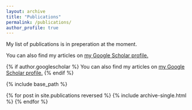 ```yaml
---
layout: archive
title: "Publications"
permalink: /publications/
author_profile: true
---
```


My list of publications is in preperation at the moment.

You can also find my articles on <u><a href="https://scholar.google.com/citations?user=x6ERU80AAAAJ&hl=en&oi=ao">my Google Scholar profile</a>.</u>

{% if author.googlescholar %}
  You can also find my articles on <u><a href="{{author.googlescholar}}">my Google Scholar profile</a>.</u>
{% endif %}

{% include base_path %}

{% for post in site.publications reversed %}
  {% include archive-single.html %}
{% endfor %}
